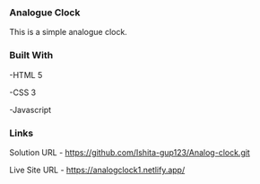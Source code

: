 ### Analogue Clock
This is a simple analogue clock.

### Built With
-HTML 5

-CSS 3

-Javascript

### Links
Solution URL - https://github.com/Ishita-gup123/Analog-clock.git

Live Site URL - https://analogclock1.netlify.app/
